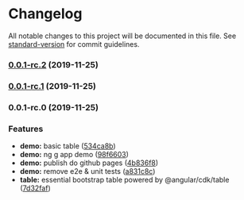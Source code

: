 # Changelog

All notable changes to this project will be documented in this file. See [standard-version](https://github.com/conventional-changelog/standard-version) for commit guidelines.

### [0.0.1-rc.2](https://github.com/modernweb-pl/angular-cdk-bootstrap/compare/v0.0.1-rc.1...v0.0.1-rc.2) (2019-11-25)

### [0.0.1-rc.1](https://github.com/modernweb-pl/angular-cdk-bootstrap/compare/v0.0.1-rc.0...v0.0.1-rc.1) (2019-11-25)

### 0.0.1-rc.0 (2019-11-25)


### Features

* **demo:** basic table ([534ca8b](https://github.com/modernweb-pl/angular-cdk-bootstrap/commit/534ca8bc045455eb9f3012ecdd279fe79e69de50))
* **demo:** ng g app demo ([98f6603](https://github.com/modernweb-pl/angular-cdk-bootstrap/commit/98f66034b11467db90266286967162c6d7a3fa9e))
* **demo:** publish do github pages ([4b836f8](https://github.com/modernweb-pl/angular-cdk-bootstrap/commit/4b836f83afbbee471572ab8bf73efab4a9d9f96b))
* **demo:** remove e2e & unit tests ([a831c8c](https://github.com/modernweb-pl/angular-cdk-bootstrap/commit/a831c8c8dd787d603442798e419428170d8b9ea5))
* **table:** essential bootstrap table powered by @angular/cdk/table ([7d32faf](https://github.com/modernweb-pl/angular-cdk-bootstrap/commit/7d32fafbca41665aadabc95abd56ac6738e73338))

